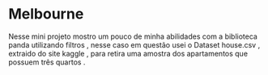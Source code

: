 # Melbourne
Nesse mini projeto mostro um pouco de minha abilidades com a biblioteca panda utilizando filtros , nesse caso em questão usei o Dataset  house.csv  ,  extraido do site   kaggle , para retira uma amostra dos apartamentos que possuem três quartos . 
